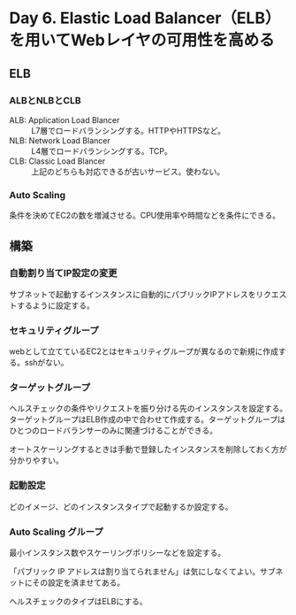 # Day 6. Elastic Load Balancer（ELB）を用いてWebレイヤの可用性を高める

## ELB

### ALBとNLBとCLB

<dl>
  <dt>
    ALB: Application Load Blancer
  </dt>
  <dd>
    L7層でロードバランシングする。HTTPやHTTPSなど。
  </dd>
  <dt>
    NLB: Network Load Blancer
  </dt>
  <dd>
    L4層でロードバランシングする。TCP。
  </dd>
  <dt>
    CLB: Classic Load Blancer
  </dt>
  <dd>
    上記のどちらも対応できるが古いサービス。使わない。
  </dd>
</dl>

### Auto Scaling

条件を決めてEC2の数を増減させる。CPU使用率や時間などを条件にできる。

## 構築

### 自動割り当てIP設定の変更

サブネットで起動するインスタンスに自動的にパブリックIPアドレスをリクエストするように設定する。

### セキュリティグループ

webとして立てているEC2とはセキュリティグループが異なるので新規に作成する。sshがない。

### ターゲットグループ

ヘルスチェックの条件やリクエストを振り分ける先のインスタンスを設定する。ターゲットグループはELB作成の中で合わせて作成する。ターゲットグループはひとつのロードバランサーのみに関連づけることができる。

オートスケーリングするときは手動で登録したインスタンスを削除しておく方が分かりやすい。

### 起動設定

どのイメージ、どのインスタンスタイプで起動するか設定する。

### Auto Scaling グループ

最小インスタンス数やスケーリングポリシーなどを設定する。

「パブリック IP アドレスは割り当てられません」は気にしなくてよい。サブネットにその設定を済ませてある。

ヘルスチェックのタイプはELBにする。